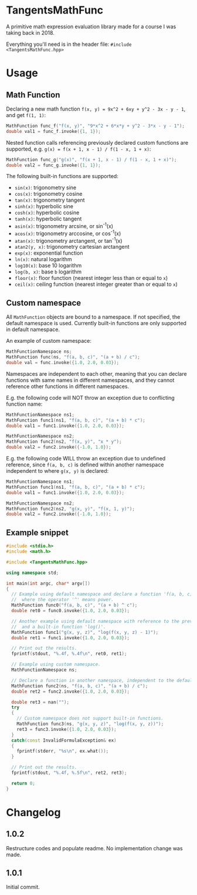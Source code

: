 # TangentsMathFunc
A primitive math expression evaluation library made for a course I was taking back in 2018.

Everything you'll need is in the header file: `#include <TangentsMathFunc.hpp>`

# Usage
## Math Function

Declaring a new math function `f(x, y) = 9x^2 + 6xy + y^2 - 3x - y - 1`, and get `f(1, 1)`:  
```C++
MathFunction func_f("f(x, y)", "9*x^2 + 6*x*y + y^2 - 3*x - y - 1");
double val1 = func_f.invoke({1, 1});
```

Nested function calls referencing previously declared custom functions are supported, e.g. `g(x) = f(x + 1, x - 1) / f(1 - x, 1 + x)`:
```C++
MathFunction func_g("g(x)", "f(x + 1, x - 1) / f(1 - x, 1 + x)");
double val2 = func_g.invoke({1, 1});
```

The following built-in functions are supported:
 * `sin(x)`: trigonometry sine
 * `cos(x)`: trigonometry cosine
 * `tan(x)`: trigonometry tangent
 * `sinh(x)`: hyperbolic sine
 * `cosh(x)`: hyperbolic cosine
 * `tanh(x)`: hyperbolic tangent
 * `asin(x)`: trigonometry arcsine, or sin<sup>-1</sup>(x)
 * `acos(x)`: trigonometry arccosine, or cos<sup>-1</sup>(x)
 * `atan(x)`: trigonometry arctangent, or tan<sup>-1</sup>(x)
 * `atan2(y, x)`: trigonometry cartesian arctangent
 * `exp(x)`: exponential function
 * `ln(x)`: natural logarithm
 * `log10(x)`: base 10 logarithm
 * `log(b, x)`: base `b` logarithm
 * `floor(x)`: floor function (nearest integer less than or equal to `x`)
 * `ceil(x)`: ceiling function (nearest integer greater than or equal to `x`)

## Custom namespace
All `MathFunction` objects are bound to a namespace. If not specified, the default namespace is used. Currently built-in functions are only supported in default namespace.  

An example of custom namespace:
```C++
MathFunctionNamespace ns;
MathFunction func(ns, "f(a, b, c)", "(a + b) / c");
double val = func.invoke({1.0, 2.0, 0.03});
```

Namespaces are independent to each other, meaning that you can declare functions with same names in different namespaces, and they cannot reference other functions in different namespaces.

E.g. the following code will NOT throw an exception due to conflicting function name:
```C++
MathFunctionNamespace ns1;
MathFunction func1(ns1, "f(a, b, c)", "(a + b) * c");
double val1 = func1.invoke({1.0, 2.0, 0.03});

MathFunctionNamespace ns2;
MathFunction func2(ns2, "f(x, y)", "x * y");
double val2 = func2.invoke({-1.0, 1.0});
```

E.g. the following code WILL throw an exception due to undefined reference, since `f(a, b, c)` is defined within another namespace independent to where `g(x, y)` is declared:
```C++
MathFunctionNamespace ns1;
MathFunction func1(ns1, "f(a, b, c)", "(a + b) * c");
double val1 = func1.invoke({1.0, 2.0, 0.03});

MathFunctionNamespace ns2;
MathFunction func2(ns2, "g(x, y)", "f(x, 1, y)");
double val2 = func2.invoke({-1.0, 1.0});
```

## Example snippet 
```C++
#include <stdio.h>
#include <math.h>

#include <TangentsMathFunc.hpp>

using namespace std;

int main(int argc, char* argv[])
{
  // Example using default namespace and declare a function 'f(a, b, c) = (a + b) ^ c',
  //  where the operator '^' means power.
  MathFunction func0("f(a, b, c)", "(a + b) ^ c");
  double ret0 = func0.invoke({1.0, 2.0, 0.03});

  // Another example using default namespace with reference to the previously declared function
  //  and a built-in function 'log()'.
  MathFunction func1("g(x, y, z)", "log(f(x, y, z) - 1)");
  double ret1 = func1.invoke({1.0, 2.0, 0.03});

  // Print out the results.
  fprintf(stdout, "%.4f, %.4f\n", ret0, ret1);

  // Example using custom namespace.
  MathFunctionNamespace ns;

  // Declare a function in another namespace, independent to the default one.
  MathFunction func2(ns, "f(a, b, c)", "(a + b) / c");
  double ret2 = func2.invoke({1.0, 2.0, 0.03});

  double ret3 = nan("");
  try
  {
    // Custom namespace does not support built-in functions.
    MathFunction func3(ns, "g(x, y, z)", "log(f(x, y, z))");
    ret3 = func3.invoke({1.0, 2.0, 0.03});
  }
  catch(const InvalidFormulaException& ex)
  {
    fprintf(stderr, "%s\n", ex.what());
  }

  // Print out the results.
  fprintf(stdout, "%.4f, %.5f\n", ret2, ret3);

  return 0;
}
```
# Changelog
## 1.0.2
Restructure codes and populate readme. No implementation change was made.

## 1.0.1
Initial commit.
